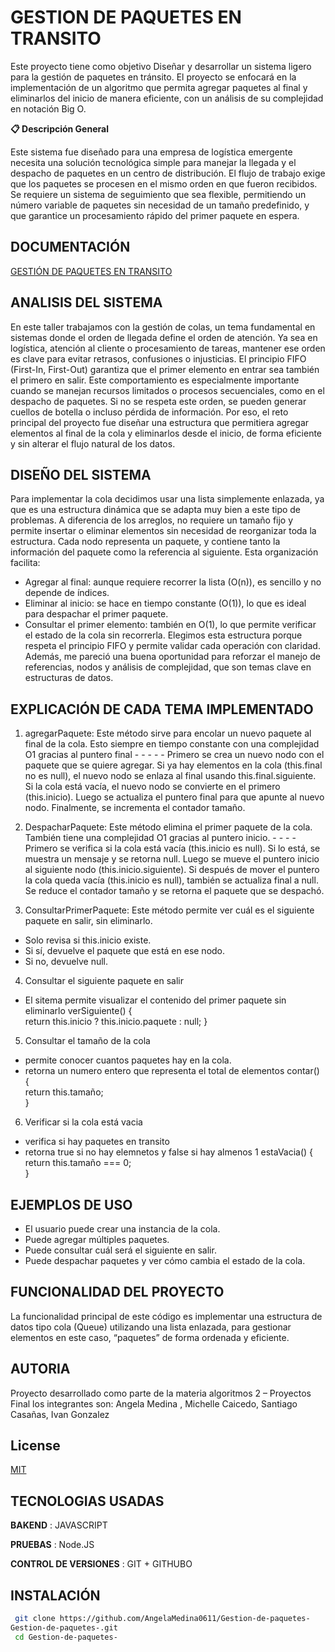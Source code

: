
# GESTION DE PAQUETES EN TRANSITO  

Este proyecto tiene como objetivo 
Diseñar y desarrollar un sistema ligero para la gestión de paquetes en tránsito. El 
proyecto se enfocará en la implementación de un algoritmo que permita agregar 
paquetes al final y eliminarlos del inicio de manera eficiente, con un análisis de su 
complejidad en notación Big O. 

**📋 Descripción General**

Este sistema fue diseñado para una empresa 
de logística emergente necesita una solución tecnológica simple para 
manejar la llegada y el despacho de paquetes en un centro de distribución. El flujo 
de trabajo exige que los paquetes se procesen en el mismo orden en que fueron 
recibidos. Se requiere un sistema de seguimiento que sea flexible, permitiendo un 
número variable de paquetes sin necesidad de un tamaño predefinido, y que 
garantice un procesamiento rápido del primer paquete en espera. 



## DOCUMENTACIÓN 

[GESTIÓN DE PAQUETES EN TRANSITO](https://1drv.ms/w/c/2efc5ec94d1a9ce9/EYfXc_Jn5WBEjprkDgUgh1oBdvJXRivU6fnEVRly1bQm0g?e=2jlygt)


## ANALISIS DEL SISTEMA
En este taller trabajamos con la gestión de colas, un tema fundamental en sistemas donde el 
orden de llegada define el orden de atención. Ya sea en logística, atención al cliente o 
procesamiento de tareas, mantener ese orden es clave para evitar retrasos, confusiones o 
injusticias. 
El principio FIFO (First-In, First-Out) garantiza que el primer elemento en entrar sea también el 
primero en salir. Este comportamiento es especialmente importante cuando se manejan recursos 
limitados o procesos secuenciales, como en el despacho de paquetes. Si no se respeta este orden, 
se pueden generar cuellos de botella o incluso pérdida de información. 
Por eso, el reto principal del proyecto fue diseñar una estructura que permitiera agregar 
elementos al final de la cola y eliminarlos desde el inicio, de forma eficiente y sin alterar el flujo 
natural de los datos. 

## DISEÑO DEL SISTEMA
Para implementar la cola decidimos usar una lista simplemente enlazada, ya que es una 
estructura dinámica que se adapta muy bien a este tipo de problemas. A diferencia de los 
arreglos, no requiere un tamaño fijo y permite insertar o eliminar elementos sin necesidad de 
reorganizar toda la estructura. 
Cada nodo representa un paquete, y contiene tanto la información del paquete como la referencia 
al siguiente. Esta organización facilita: 
- Agregar al final: aunque requiere recorrer la lista (O(n)), es sencillo y no depende de 
índices. 
- Eliminar al inicio: se hace en tiempo constante (O(1)), lo que es ideal para despachar el 
primer paquete. 
- Consultar el primer elemento: también en O(1), lo que permite verificar el estado de la 
  cola sin recorrerla.
Elegimos esta estructura porque respeta el principio FIFO y permite validar cada operación con 
claridad. Además, me pareció una buena oportunidad para reforzar el manejo de referencias, 
nodos y análisis de complejidad, que son temas clave en estructuras de datos.
## EXPLICACIÓN DE CADA TEMA IMPLEMENTADO
1. agregarPaquete: Este método sirve para encolar un nuevo paquete al final de la cola. 
Esto siempre en tiempo constante con una complejidad O1 gracias al puntero final - - - - - 
Primero se crea un nuevo nodo con el paquete que se quiere agregar. 
Si ya hay elementos en la cola (this.final no es null), el nuevo nodo se enlaza al final 
usando this.final.siguiente. 
Si la cola está vacía, el nuevo nodo se convierte en el primero (this.inicio). 
Luego se actualiza el puntero final para que apunte al nuevo nodo. 
Finalmente, se incrementa el contador tamaño.

2. DespacharPaquete: Este método elimina el primer paquete de la cola. También tiene 
una complejidad O1 gracias al puntero inicio. - - - - 
Primero se verifica si la cola está vacía (this.inicio es null). Si lo está, se muestra un 
mensaje y se retorna null. 
Luego se mueve el puntero inicio al siguiente nodo (this.inicio.siguiente). 
Si después de mover el puntero la cola queda vacía (this.inicio es null), también se 
actualiza final a null. 
Se reduce el contador tamaño y se retorna el paquete que se despachó.

3. ConsultarPrimerPaquete: Este método permite ver cuál es el siguiente paquete en 
salir, sin eliminarlo. 
 
- Solo revisa si this.inicio existe. 
- Si sí, devuelve el paquete que está en ese nodo. 
- Si no, devuelve null.
4. Consultar el siguiente paquete en salir 
- El sitema permite visualizar el contenido del primer paquete sin eliminarlo 
 verSiguiente() {                       
 return this.inicio ? this.inicio.paquete :    null;  }

5. Consultar el tamaño de la cola
- permite conocer cuantos paquetes hay en la cola.
- retorna un numero entero que representa el total de elementos 
contar() {                             
return this.tamaño;                    
  }
6. Verificar si la cola está vacia 
- verifica si hay paquetes en transito
- retorna true si no hay elemnetos y false si hay almenos 1
estaVacia() {            
return this.tamaño === 0;              
  }
## EJEMPLOS DE USO
- El usuario puede crear una instancia de la cola.
- Puede agregar múltiples paquetes.
- Puede consultar cuál será el siguiente en salir.
- Puede despachar paquetes y ver cómo cambia el estado de la cola.

## FUNCIONALIDAD DEL PROYECTO  

La funcionalidad principal de este código es implementar una estructura de datos tipo cola (Queue) 
utilizando una lista enlazada, para gestionar elementos en este caso, “paquetes” de forma ordenada 
y eficiente.
## AUTORIA  
Proyecto desarrollado como parte de la materia algoritmos 2 – Proyectos Final los integrantes son: Angela Medina , Michelle Caicedo, Santiago Casañas, Ivan Gonzalez




## License

[MIT](https://choosealicense.com/licenses/mit/)


## TECNOLOGIAS USADAS

**BAKEND** : JAVASCRIPT

**PRUEBAS** :  Node.JS

**CONTROL DE VERSIONES**  : GIT + GITHUBO


## INSTALACIÓN

```bash
 git clone https://github.com/AngelaMedina0611/Gestion-de-paquetes-
Gestion-de-paquetes-.git 
 cd Gestion-de-paquetes-


    
